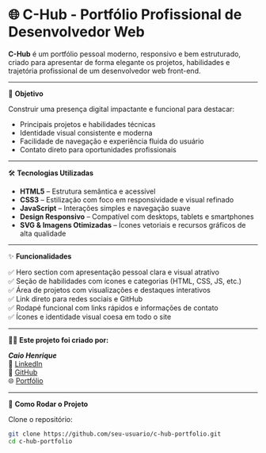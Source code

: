 # 🌐 C-Hub - Portfólio Profissional de Desenvolvedor Web

**C-Hub** é um portfólio pessoal moderno, responsivo e bem estruturado, criado para apresentar de forma elegante os projetos, habilidades e trajetória profissional de um desenvolvedor web front-end.

---

🎯 **Objetivo**

Construir uma presença digital impactante e funcional para destacar:

- Principais projetos e habilidades técnicas  
- Identidade visual consistente e moderna  
- Facilidade de navegação e experiência fluida do usuário  
- Contato direto para oportunidades profissionais  

---

🛠 **Tecnologias Utilizadas**

- **HTML5** – Estrutura semântica e acessível  
- **CSS3** – Estilização com foco em responsividade e visual refinado  
- **JavaScript** – Interações simples e navegação suave  
- **Design Responsivo** – Compatível com desktops, tablets e smartphones  
- **SVG & Imagens Otimizadas** – Ícones vetoriais e recursos gráficos de alta qualidade  

---

✨ **Funcionalidades**

✅ Hero section com apresentação pessoal clara e visual atrativo  
✅ Seção de habilidades com ícones e categorias (HTML, CSS, JS, etc.)  
✅ Área de projetos com visualizações e destaques interativos  
✅ Link direto para redes sociais e GitHub  
✅ Rodapé funcional com links rápidos e informações de contato  
✅ Ícones e identidade visual coesa em todo o site  

---

👨‍💻 **Este projeto foi criado por:**

***Caio Henrique***  
🔗 [LinkedIn](https://www.linkedin.com/in/caiohdev2002)  
🐙 [GitHub](https://github.com/caiodevh)  
🌐 [Portfólio](https://devcaioh.com/)

---

🚀 **Como Rodar o Projeto**

Clone o repositório:

```bash
git clone https://github.com/seu-usuario/c-hub-portfolio.git
cd c-hub-portfolio

